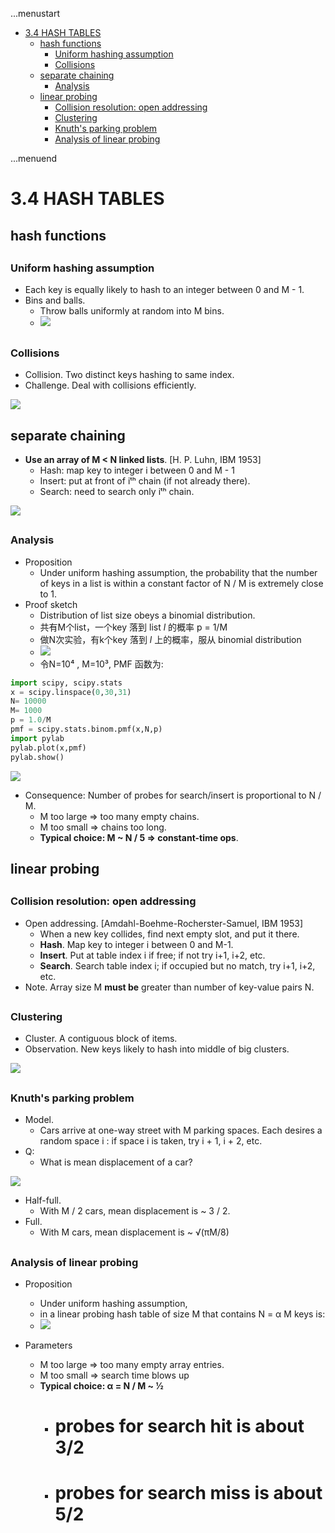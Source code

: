 ...menustart

 - [3.4 HASH TABLES](#b1d2be64b8e22579873ae5a2374af5e7)
     - [hash functions](#9a8132e3af6bfede36d4c47b3debc144)
         - [Uniform hashing assumption](#b75a0b08f1f8b9d1b5674473a56b947d)
         - [Collisions](#0289e2bf1c12517b3df378089036ca81)
     - [separate chaining](#57ce7d434d28b0136eaf7946e7c41d39)
         - [Analysis](#739e6d2a73723ec7b1919fa5a51f9b07)
     - [linear probing](#52e5c1097204596b99fe5b017f034610)
         - [Collision resolution: open addressing](#5c4e28381d69187fa0c07eebc8db352a)
         - [Clustering](#de3a31857992c01e9d9a1139971b66bc)
         - [Knuth's parking problem](#2d6ab71801bd058747c3b85fc4ab03c5)
         - [Analysis of linear probing](#b609a1736a398fa3f648d959048caab5)

...menuend


<h2 id="b1d2be64b8e22579873ae5a2374af5e7"></h2>

# 3.4 HASH TABLES

<h2 id="9a8132e3af6bfede36d4c47b3debc144"></h2>

## hash functions

<h2 id="b75a0b08f1f8b9d1b5674473a56b947d"></h2>

### Uniform hashing assumption

 - Each key is equally likely to hash to an integer between 0 and M - 1.
 - Bins and balls.
    - Throw balls uniformly at random into M bins.
    - ![](../imgs/algorI_hash_uniform_binball.png)

<h2 id="0289e2bf1c12517b3df378089036ca81"></h2>

### Collisions

 - Collision. Two distinct keys hashing to same index.
 - Challenge. Deal with collisions efficiently.

![](../imgs/algorI_hash_collision.png)


<h2 id="57ce7d434d28b0136eaf7946e7c41d39"></h2>

## separate chaining

 - **Use an array of M < N linked lists**. [H. P. Luhn, IBM 1953]
    - Hash: map key to integer i between 0 and M - 1
    - Insert: put at front of iᵗʰ chain (if not already there).
    - Search: need to search only iᵗʰ chain.


![](../imgs/algorI_hash_sep_chaining.png)


<h2 id="739e6d2a73723ec7b1919fa5a51f9b07"></h2>

### Analysis

 - Proposition
    - Under uniform hashing assumption, the probability that the number of keys in a list is within a constant factor of N / M is extremely close to 1.
 - Proof sketch
    - Distribution of list size obeys a binomial distribution.
    - 共有M个list，一个key 落到 list *l* 的概率 p = 1/M
    - 做N次实验，有k个key 落到 *l* 上的概率，服从 binomial distribution
    - ![](../imgs/algorI_hash_sep_chain_proof.png)
    - 令N=10⁴ , M=10³, PMF 函数为:

```python
import scipy, scipy.stats
x = scipy.linspace(0,30,31)
N= 10000
M= 1000
p = 1.0/M
pmf = scipy.stats.binom.pmf(x,N,p)
import pylab
pylab.plot(x,pmf)
pylab.show()
```

![](../imgs/algorI_hash_sep_chain_proof_pmf.png)

 - Consequence: Number of probes for search/insert is proportional to N / M.
    - M too large ⇒ too many empty chains.
    - M too small ⇒ chains too long.
    - **Typical choice: M ~ N / 5 ⇒ constant-time ops**.

<h2 id="52e5c1097204596b99fe5b017f034610"></h2>

## linear probing

<h2 id="5c4e28381d69187fa0c07eebc8db352a"></h2>

### Collision resolution: open addressing

 - Open addressing. [Amdahl-Boehme-Rocherster-Samuel, IBM 1953]
    - When a new key collides, find next empty slot, and put it there.
    - **Hash**. Map key to integer i between 0 and M-1.
    - **Insert**. Put at table index i if free; if not try i+1, i+2, etc.
    - **Search**. Search table index i; if occupied but no match, try i+1, i+2, etc.
 - Note. Array size M **must be** greater than number of key-value pairs N.
 
<h2 id="de3a31857992c01e9d9a1139971b66bc"></h2>

### Clustering

 - Cluster. A contiguous block of items.
 - Observation. New keys likely to hash into middle of big clusters.

![](../imgs/algorI_hash_openaddr_cluster.png)

<h2 id="2d6ab71801bd058747c3b85fc4ab03c5"></h2>

### Knuth's parking problem

 - Model. 
    - Cars arrive at one-way street with M parking spaces.  Each desires a random space i : if space i is taken, try i + 1, i + 2, etc.
 - Q:
    - What is mean displacement of a car?

![](../imgs/algorI_hash_knuth_packingproblem.png)

 - Half-full. 
    - With M / 2 cars, mean displacement is ~ 3 / 2.
 - Full. 
    - With M cars, mean displacement is ~ √(πM/8)

<h2 id="b609a1736a398fa3f648d959048caab5"></h2>

### Analysis of linear probing

 - Proposition
    - Under uniform hashing assumption, 
    - in a linear probing hash table of size M that contains N = α M keys is:
    - ![](../imgs/algorI_hash_linear_probe_0.png)

 - Parameters
    - M too large ⇒ too many empty array entries.
    - M too small ⇒ search time blows up
    - **Typical choice: α = N / M ~ 1⁄2** 
        - # probes for search hit is about 3/2
        - # probes for search miss is about 5/2




     









